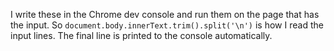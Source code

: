 I write these in the Chrome dev console and run them on the page that has the input.
So `document.body.innerText.trim().split('\n')` is how I read the input lines.
The final line is printed to the console automatically.
